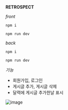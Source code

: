 **RETROSPECT**



*front*

```
npm i

npm run dev
```

*back*

```
npm i

npm run dev
```

*기능*

- 회원가입, 로그인
- 게시글 추가, 게시글 삭제
- 달력에 게시글 추가한날 표시

![image](https://user-images.githubusercontent.com/39295881/72527415-08b79200-38ac-11ea-8389-feba5e7e2b9c.png)